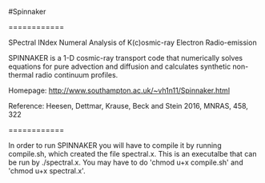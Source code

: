 #Spinnaker

============

SPectral INdex Numeral Analysis of K(c)osmic-ray Electron Radio-emission

SPINNAKER is a 1-D cosmic-ray transport code that numerically solves equations for pure advection and diffusion and calculates synthetic non-thermal radio continuum profiles.

Homepage: http://www.southampton.ac.uk/~vh1n11/Spinnaker.html

Reference: Heesen, Dettmar, Krause, Beck and Stein 2016, MNRAS, 458, 322

============

In order to run SPINNAKER you will have to compile it by running compile.sh, which created the file spectral.x. This is an executalbe that can be run by ./spectral.x. You may have to do 'chmod u+x compile.sh' and 'chmod u+x spectral.x'.
